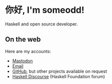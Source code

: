 # 你好, I'm someodd!

Haskell and open source developer.

## On the web

Here are my accounts:

* [Mastodon](https://fosstodon.org/@someodd)
* [Email](mailto:someodd@pm.me)
* [GitHub](https://github.com/someodd), but other projects available on request
* [Haskell Discourse](https://discourse.haskell.org/u/someodd/) (Haskell Foundation forum)
